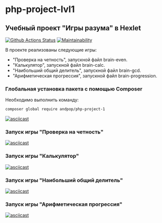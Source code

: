 # php-project-lvl1
## Учебный проект "Игры разума" в Hexlet

[![Github Actions Status](https://github.com/andpop/php-project-lvl1/workflows/PHP-CI/badge.svg)](https://github.com/php-project-lvl1/actions)
[![Maintainability](https://api.codeclimate.com/v1/badges/a99a88d28ad37a79dbf6/maintainability)](https://codeclimate.com/github/andpop/php-project-lvl1/maintainability)

В проекте реализованы следующие игры:
* "Проверка на четность", запускной файл brain-even.
* "Калькулятор", запускной файл brain-calc.
* "Наибольший общий делитель", запускной файл brain-gcd.
* "Арифметическая прогрессия", запускной файл brain-progression.


### Глобальная установка пакета с помощью Composer
Необходимо выполнить команду:
```bash
composer global require andpop/php-project-1
```
[![asciicast](https://asciinema.org/a/Pvmq8bZPlT1ymYrGPvrFjuPA8.svg)](https://asciinema.org/a/Pvmq8bZPlT1ymYrGPvrFjuPA8)


### Запуск игры "Проверка на четность"
[![asciicast](https://asciinema.org/a/aSXddEGdhVmK8tshAUkMXaQbZ.svg)](https://asciinema.org/a/aSXddEGdhVmK8tshAUkMXaQbZ)


### Запуск игры "Калькулятор"
[![asciicast](https://asciinema.org/a/g9tfvYnVlQcMbYgox58BkjF2o.svg)](https://asciinema.org/a/g9tfvYnVlQcMbYgox58BkjF2o)

### Запуск игры "Наибольший общий делитель"
[![asciicast](https://asciinema.org/a/bCPv8QwYfnyeM7D2Y0gjurQ10.svg)](https://asciinema.org/a/bCPv8QwYfnyeM7D2Y0gjurQ10)

### Запуск игры "Арифметическая прогрессия"
[![asciicast](https://asciinema.org/a/ZBYWvFFlrkoK5y9pJp3w4Bq3S.svg)](https://asciinema.org/a/ZBYWvFFlrkoK5y9pJp3w4Bq3S)